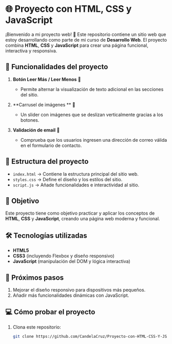 
# 🌐 Proyecto con HTML, CSS y JavaScript  

¡Bienvenido a mi proyecto web! 🎉 Este repositorio contiene un sitio web que estoy desarrollando como parte de mi curso de **Desarrollo Web**. El proyecto combina **HTML**, **CSS** y **JavaScript** para crear una página funcional, interactiva y responsiva.  

## 🚀 Funcionalidades del proyecto  

1. **Botón Leer Más / Leer Menos** 📖  
   - Permite alternar la visualización de texto adicional en las secciones del sitio.  

2. **Carrusel de imágenes ** 🎠  
   - Un slider con imágenes que se deslizan verticalmente gracias a los botones.  

3. **Validación de email** 📧  
   - Comprueba que los usuarios ingresen una dirección de correo válida en el formulario de contacto.  

## 📂 Estructura del proyecto  

- `index.html` → Contiene la estructura principal del sitio web.  
- `styles.css` → Define el diseño y los estilos del sitio.  
- `script.js` → Añade funcionalidades e interactividad al sitio.  

## 🌱 Objetivo  

Este proyecto tiene como objetivo practicar y aplicar los conceptos de **HTML**, **CSS** y **JavaScript**, creando una página web moderna y funcional.  

## 🛠 Tecnologías utilizadas  

- **HTML5**  
- **CSS3** (incluyendo Flexbox y diseño responsivo)  
- **JavaScript** (manipulación del DOM y lógica interactiva)  

## 🎯 Próximos pasos  

1. Mejorar el diseño responsivo para dispositivos más pequeños.  
2. Añadir más funcionalidades dinámicas con JavaScript.  

## 💻 Cómo probar el proyecto  

1. Clona este repositorio:  
   ```bash  
   git clone https://github.com/CandelaCruz/Proyecto-con-HTML-CSS-Y-JS.git  

